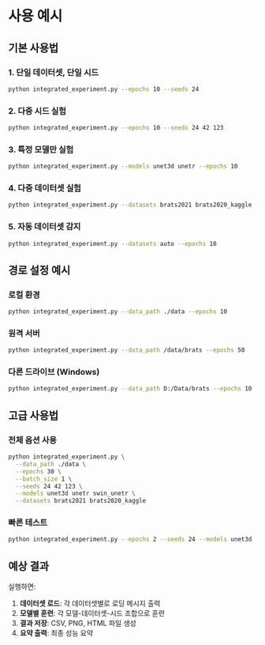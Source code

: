 # 사용 예시

## 기본 사용법

### 1. 단일 데이터셋, 단일 시드
```bash
python integrated_experiment.py --epochs 10 --seeds 24
```

### 2. 다중 시드 실험
```bash
python integrated_experiment.py --epochs 10 --seeds 24 42 123
```

### 3. 특정 모델만 실험
```bash
python integrated_experiment.py --models unet3d unetr --epochs 10
```

### 4. 다중 데이터셋 실험
```bash
python integrated_experiment.py --datasets brats2021 brats2020_kaggle --epochs 10 --seeds 24 42
```

### 5. 자동 데이터셋 감지
```bash
python integrated_experiment.py --datasets auto --epochs 10
```

## 경로 설정 예시

### 로컬 환경
```bash
python integrated_experiment.py --data_path ./data --epochs 10
```

### 원격 서버
```bash
python integrated_experiment.py --data_path /data/brats --epochs 50
```

### 다른 드라이브 (Windows)
```bash
python integrated_experiment.py --data_path D:/Data/brats --epochs 10
```

## 고급 사용법

### 전체 옵션 사용
```bash
python integrated_experiment.py \
  --data_path ./data \
  --epochs 30 \
  --batch_size 1 \
  --seeds 24 42 123 \
  --models unet3d unetr swin_unetr \
  --datasets brats2021 brats2020_kaggle
```

### 빠른 테스트
```bash
python integrated_experiment.py --epochs 2 --seeds 24 --models unet3d
```

## 예상 결과

실행하면:
1. **데이터셋 로드**: 각 데이터셋별로 로딩 메시지 출력
2. **모델별 훈련**: 각 모델-데이터셋-시드 조합으로 훈련
3. **결과 저장**: CSV, PNG, HTML 파일 생성
4. **요약 출력**: 최종 성능 요약
